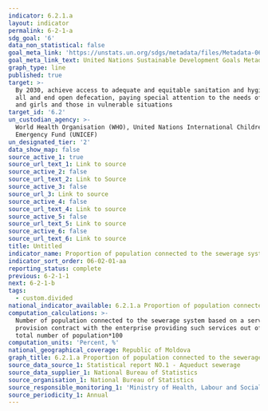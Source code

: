 ```yaml
---
indicator: 6.2.1.a
layout: indicator
permalink: 6-2-1-a
sdg_goal: '6'
data_non_statistical: false
goal_meta_link: 'https://unstats.un.org/sdgs/metadata/files/Metadata-06-02-01.pdf'
goal_meta_link_text: United Nations Sustainable Development Goals Metadata (pdf 428kB)
graph_type: line
published: true
target: >-
  By 2030, achieve access to adequate and equitable sanitation and hygiene for
  all and end open defecation, paying special attention to the needs of women
  and girls and those in vulnerable situations
target_id: '6.2'
un_custodian_agency: >-
  World Health Organisation (WHO), United Nations International Children's
  Emergency Fund (UNICEF)
un_designated_tier: '2'
data_show_map: false
source_active_1: true
source_url_text_1: Link to source
source_active_2: false
source_url_text_2: Link to Source
source_active_3: false
source_url_3: Link to source
source_active_4: false
source_url_text_4: Link to source
source_active_5: false
source_url_text_5: Link to source
source_active_6: false
source_url_text_6: Link to source
title: Untitled
indicator_name: Proportion of population connected to the sewerage system
indicator_sort_order: 06-02-01-aa
reporting_status: complete
previous: 6-2-1-1
next: 6-2-1-b
tags:
  - custom.divided
national_indicator_available: 6.2.1.a Proportion of population connected to the sewerage system
computation_calculations: >-
  Number of population connected to the sewerage system based on a service
  provision contract with the enterprise providing such services out of the
  total number of population*100
computation_units: 'Percent, %'
national_geographical_coverage: Republic of Moldova
graph_title: 6.2.1.a Proportion of population connected to the sewerage system
source_data_source_1: Statistical report NO.1 - Aqueduct sewerage
source_data_supplier_1: National Bureau of Statistics
source_organisation_1: National Bureau of Statistics
source_responsible_monitoring_1: 'Ministry of Health, Labour and Social Protection'
source_periodicity_1: Annual
---
```

